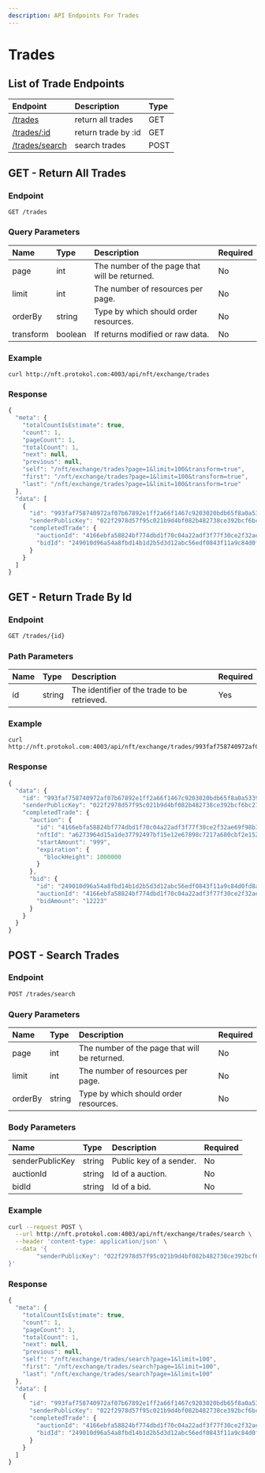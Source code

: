```yaml
---
description: API Endpoints For Trades
---
```


# Trades

## List of Trade Endpoints

| Endpoint | Description | Type |
| :--- | :--- | :--- |
| [/trades](https://docs.protokol.com/nft/api/nft-exchange-api/trades#get-return-all-trades) | return all trades | GET |
| [/trades/:id](https://docs.protokol.com/nft/api/nft-exchange-api/trades#get-return-trade-by-id) | return trade by :id | GET |
| [/trades/search](https://docs.protokol.com/nft/api/nft-exchange-api/trades#post-search-trades) | search trades | POST |

## GET - Return All Trades

### Endpoint

```text
GET /trades
```

### **Query Parameters** <a id="query-parameters"></a>

| **Name** | Type | Description | Required |
| :--- | :--- | :--- | :--- |
| page | int | The number of the page that will be returned. | No |
| limit | int | The number of resources per page. | No |
| orderBy | string | Type by which should order resources. | No |
| transform | boolean | If returns modified or raw data. | No |

### Example

```text
curl http://nft.protokol.com:4003/api/nft/exchange/trades
```

### Response

```javascript
{
  "meta": {
    "totalCountIsEstimate": true,
    "count": 1,
    "pageCount": 1,
    "totalCount": 1,
    "next": null,
    "previous": null,
    "self": "/nft/exchange/trades?page=1&limit=100&transform=true",
    "first": "/nft/exchange/trades?page=1&limit=100&transform=true",
    "last": "/nft/exchange/trades?page=1&limit=100&transform=true"
  },
  "data": [
    {
      "id": "993faf758740972af07b67892e1ff2a66f1467c9203020bdb65f8a0a533942e7",
      "senderPublicKey": "022f2978d57f95c021b9d4bf082b482738ce392bcf6bc213710e7a21504cfeb5a0",
      "completedTrade": {
        "auctionId": "4166ebfa58824bf774dbd1f70c04a22adf3f77f30ce2f32ae69f98b302b5752f",
        "bidId": "249010d96a54a8fbd14b1d2b5d3d12abc56edf0843f11a9c84d0fd8a2385625a"
      }
    }
  ]
}
```

## GET - Return Trade By Id

### Endpoint

```bash
GET /trades/{id}
```

### Path Parameters <a id="path-parameters"></a>

| Name | Type | Description | Required |
| :--- | :--- | :--- | :--- |
| id | string | The identifier of the trade to be retrieved. | Yes |

### Example

```text
curl http://nft.protokol.com:4003/api/nft/exchange/trades/993faf758740972af07b67892e1ff2a66f1467c9203020bdb65f8a0a533942e7
```

### Response

```javascript
{
  "data": {
    "id": "993faf758740972af07b67892e1ff2a66f1467c9203020bdb65f8a0a533942e7",
    "senderPublicKey": "022f2978d57f95c021b9d4bf082b482738ce392bcf6bc213710e7a21504cfeb5a0",
    "completedTrade": {
      "auction": {
        "id": "4166ebfa58824bf774dbd1f70c04a22adf3f77f30ce2f32ae69f98b302b5752f",
        "nftId": "a6273964d15a1de37792497bf15e12e67898c7217a680cbf2e152cccc33e5182",
        "startAmount": "999",
        "expiration": {
          "blockHeight": 1000000
        }
      },
      "bid": {
        "id": "249010d96a54a8fbd14b1d2b5d3d12abc56edf0843f11a9c84d0fd8a2385625a",
        "auctionId": "4166ebfa58824bf774dbd1f70c04a22adf3f77f30ce2f32ae69f98b302b5752f",
        "bidAmount": "12223"
      }
    }
  }
}
```

## POST - Search Trades

### Endpoint

```bash
POST /trades/search
```

### **Query Parameters** <a id="query-parameters"></a>

| **Name** | Type | Description | Required |
| :--- | :--- | :--- | :--- |
| page | int | The number of the page that will be returned. | No |
| limit | int | The number of resources per page. | No |
| orderBy | string | Type by which should order resources. | No |

### Body Parameters <a id="body-parameters"></a>

| **Name** | Type | Description | Required |
| :--- | :--- | :--- | :--- |
| senderPublicKey | string | Public key of a sender. | No |
| auctionId | string | Id of a auction. | No |
| bidId | string | Id of a bid. | No |

### Example

```bash
curl --request POST \
  --url http://nft.protokol.com:4003/api/nft/exchange/trades/search \
  --header 'content-type: application/json' \
  --data '{
	  	"senderPublicKey": "022f2978d57f95c021b9d4bf082b482738ce392bcf6bc213710e7a21504cfeb5a0"
}'
```

### Response

```javascript
{
  "meta": {
    "totalCountIsEstimate": true,
    "count": 1,
    "pageCount": 1,
    "totalCount": 1,
    "next": null,
    "previous": null,
    "self": "/nft/exchange/trades/search?page=1&limit=100",
    "first": "/nft/exchange/trades/search?page=1&limit=100",
    "last": "/nft/exchange/trades/search?page=1&limit=100"
  },
  "data": [
    {
      "id": "993faf758740972af07b67892e1ff2a66f1467c9203020bdb65f8a0a533942e7",
      "senderPublicKey": "022f2978d57f95c021b9d4bf082b482738ce392bcf6bc213710e7a21504cfeb5a0",
      "completedTrade": {
        "auctionId": "4166ebfa58824bf774dbd1f70c04a22adf3f77f30ce2f32ae69f98b302b5752f",
        "bidId": "249010d96a54a8fbd14b1d2b5d3d12abc56edf0843f11a9c84d0fd8a2385625a"
      }
    }
  ]
}
```

